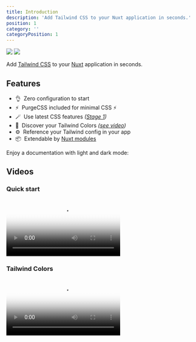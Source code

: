 ```yaml
---
title: Introduction
description: 'Add Tailwind CSS to your Nuxt application in seconds.'
position: 1
category: ''
categoryPosition: 1
---
```


<img src="/preview.png" class="light-img" />
<img src="/preview-dark.png" class="dark-img" />

Add [Tailwind CSS](https://tailwindcss.com) to your [Nuxt](https://nuxtjs.org) application in seconds.

## Features

- 👌&nbsp; Zero configuration to start
- ⚡️&nbsp; PurgeCSS included for minimal CSS ⚡️
- 🪄&nbsp; Use latest CSS features *([Stage 1](https://cssdb.org/#stage-1))*
- 🎨&nbsp; Discover your Tailwind Colors *([see video](/#tailwind-colors))*
- ⚙️&nbsp; Reference your Tailwind config in your app 
- 📦&nbsp; Extendable by [Nuxt modules](https://modules.nuxtjs.org/)

<p class="flex items-center">Enjoy a documentation with light and dark mode:&nbsp;<app-color-switcher class="flex"></app-color-switcher></p>

## Videos

### Quick start

<video poster="https://res.cloudinary.com/nuxt/video/upload/v1596625297/nuxt-tailwindcss_ipv0ta.jpg" loop playsinline controls>
  <source src="https://res.cloudinary.com/nuxt/video/upload/q_auto/v1596625297/nuxt-tailwindcss_ipv0ta.webm" type="video/webm" />
  <source src="https://res.cloudinary.com/nuxt/video/upload/q_auto/v1596625297/nuxt-tailwindcss_ipv0ta.mp4" type="video/mp4" />
  <source src="https://res.cloudinary.com/nuxt/video/upload/q_auto/v1596625297/nuxt-tailwindcss_ipv0ta.ogv" type="video/ogg" />
</video>

### Tailwind Colors

<video poster="https://res.cloudinary.com/nuxt/video/upload/v1606994332/nuxt-tailwind-colors_qlio2t.jpg" loop playsinline controls>
  <source src="https://res.cloudinary.com/nuxt/video/upload/q_auto/v1606994332/nuxt-tailwind-colors_qlio2t.webm" type="video/webm" />
  <source src="https://res.cloudinary.com/nuxt/video/upload/q_auto/v1606994332/nuxt-tailwind-colors_qlio2t.mp4" type="video/mp4" />
  <source src="https://res.cloudinary.com/nuxt/video/upload/q_auto/v1606994332/nuxt-tailwind-colors_qlio2t.ogv" type="video/ogg" />
</video>
